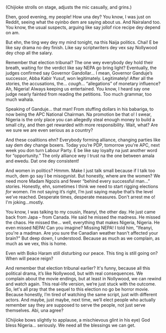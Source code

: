 (Chijioke strolls on stage, adjusts the mic casually, and grins.)

Ehen, good evening, my people! How una dey? You know, I was just on Reddit, seeing what the oyinbo dem are saying about us. And Nairaland too. You know, the usual suspects, arguing like say jollof rice recipe dey depend on am.

But ehn, the ting wey dey my mind tonight, na this Naija politics. Chai! E be like say drama no dey finish. Like say scriptwriters dey vex say Nollywood dey chop all the salary.

Remember that election tribunal? The one wey everybody dey hold their breath, waiting for the verdict like say NEPA go bring light? Eventually, the judges confirmed say Governor Gandollar… I mean, Governor Ganduje’s successor, Abba Kabir Yusuf, won legitimately. Legitimately! After all the stories, the accusations, the… *cough*… “allegations” of monetary influence? Ah, Nigeria! Always keeping us entertained. You know, I heard say one judge nearly fainted from reading the petitions. Too much grammar, too much wahala.

Speaking of Ganduje… that man! From stuffing dollars in his babariga, to now being the APC National Chairman. Na promotion be that o! I swear, Nigeria is the only place you can allegedly steal enough money to build a small city, and then get rewarded with more responsibility. Wait, what? Are we sure we are even serious as a country?

And these coalitions ehn? Everybody forming alliance, changing parties like say dem dey change boxers. Today you’re PDP, tomorrow you're APC, next week you don turn Labour Party. E be like say loyalty na just another word for “opportunity.” The only alliance wey I trust na the one between amala and ewedu. Dat one dey consistent!

And women in politics? Hmmm. Make I just talk small because if I talk too much, dem go say I be misogynist. But honestly, where are the women? We need more Madam Ngozis and fewer “behind every successful man…” stories. Honestly, ehn, sometimes I think we need to start rigging elections *for* women. I’m not saying it’s right, I’m just saying maybe that’s the level we’ve reached. Desperate times, desperate measures. Don't arrest me o! I'm joking…mostly.

You know, I was talking to my cousin, Ifeanyi, the other day. He just came back from Japa – from Canada. He said he missed the madness. He missed the chaos. He missed the… well, everything that makes Nigeria, Nigeria. He even missed NEPA! Can you imagine? Missing NEPA! I told him, "Ifeanyi, you're a madman. Are you sure the Canadian weather hasn't affected your brain?" But deep down, I understood. Because as much as we complain, as much as we vex, this is home.

Even with Boko Haram still disturbing our peace. This ting is still going on? When will peace reign?

And remember that election tribunal earlier? It's funny, because all this political drama, it’s like Nollywood, but with real consequences. We complain about the movie endings, but at least in Nollywood, we can rewind and watch again. This real-life version, we’re just stuck with the outcome. So, let's all pray that the sequel to this election no go be horror movie. Because honestly, I’m tired of watching the same script, just with different actors. And maybe, just maybe, next time, we’ll elect people who actually remember say they are supposed to serve the people, not just serve themselves. Abi, una agree?

(Chijioke bows slightly to applause, a mischievous glint in his eye)
God bless Nigeria… seriously. We need all the blessings we can get.